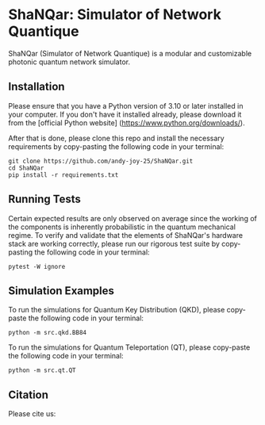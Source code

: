 # ShaNQar: Simulator of Network Quantique

ShaNQar (Simulator of Network Quantique) is a modular and customizable photonic quantum network simulator.

## Installation

Please ensure that you have a Python version of 3.10 or later installed in your computer. If you don't have it installed already, please download it from the [official Python website] (https://www.python.org/downloads/).

After that is done, please clone this repo and install the necessary requirements by copy-pasting the following code in your terminal:
```
git clone https://github.com/andy-joy-25/ShaNQar.git
cd ShaNQar
pip install -r requirements.txt
```

## Running Tests

Certain expected results are only observed on average since the working of the components is inherently probabilistic in the quantum mechanical regime. To verify and validate that the elements of ShaNQar's hardware stack are working correctly, please run our rigorous test suite by copy-pasting the following code in your terminal:
```
pytest -W ignore
```

## Simulation Examples

To run the simulations for Quantum Key Distribution (QKD), please copy-paste the following code in your terminal:
```
python -m src.qkd.BB84
```

To run the simulations for Quantum Teleportation (QT), please copy-paste the following code in your terminal:
```
python -m src.qt.QT
```

## Citation

Please cite us:

```

```

